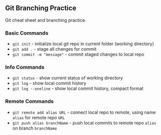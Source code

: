 ## Git Branching Practice

Git cheat sheet and branching practice.

### Basic Commands
* `git init` - initialize local git repo in current folder (working directory)
* `git add .` - stage all changes for commit
* `git commit -m "message"` - commit staged changes to local repo

### Info Commands
* `git status` - show current status of working directory
* `git log` - show local commit history
* `git log --oneline` - show local commit history, compact format

### Remote Commands
* `git remote add alias URL` - connect local repo to remote, using name `alias` for remote repo `URL`
* `git push alias branchName` - push local commits to remote repo `alias` on branch `branchName`